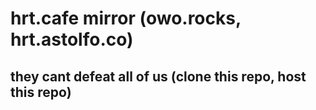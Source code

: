 # hrt.cafe mirror (owo.rocks, hrt.astolfo.co)
## they cant defeat all of us (clone this repo, host this repo)
